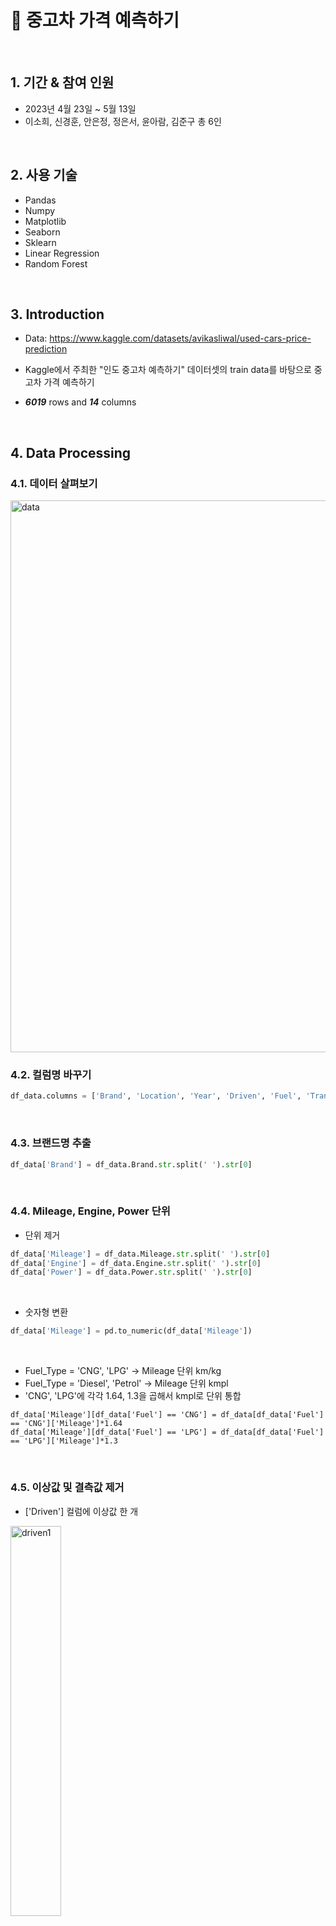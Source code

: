# :pushpin: 중고차 가격 예측하기

</br>

## 1. 기간 & 참여 인원

- 2023년 4월 23일 ~ 5월 13일
- 이소희, 신경훈, 안은정, 정은서, 윤아람, 김준구 총 6인 


</br>

## 2. 사용 기술

  - Pandas
  - Numpy
  - Matplotlib
  - Seaborn
  - Sklearn
  - Linear Regression
  - Random Forest
</br>

## 3. Introduction

- Data:  https://www.kaggle.com/datasets/avikasliwal/used-cars-price-prediction


- Kaggle에서 주최한 "인도 중고차 예측하기" 데이터셋의 train data를 바탕으로 중고차 가격 예측하기


- ***6019*** rows and ***14*** columns 


</br>

## 4. Data Processing



### 4.1. 데이터 살펴보기



<img width="883" alt="data" src="https://user-images.githubusercontent.com/120240261/236746713-df23f1b3-63f0-4158-b9e8-da0cdc5653f5.png">
</br>


### 4.2. 컬럼명 바꾸기


```python
df_data.columns = ['Brand', 'Location', 'Year', 'Driven', 'Fuel', 'Trans', 'Owner', 'Mileage', 'Engine', 'Power', 'Seats', 'Price']
```
</br>


### 4.3. 브랜드명 추출


```python
df_data['Brand'] = df_data.Brand.str.split(' ').str[0]
```
</br>


### 4.4. Mileage, Engine, Power 단위 


- 단위 제거


```python
df_data['Mileage'] = df_data.Mileage.str.split(' ').str[0]
df_data['Engine'] = df_data.Engine.str.split(' ').str[0]
df_data['Power'] = df_data.Power.str.split(' ').str[0]
```
</br> 
  

- 숫자형 변환


```python
df_data['Mileage'] = pd.to_numeric(df_data['Mileage'])
```
</br>


- Fuel_Type = 'CNG', 'LPG' -> Mileage 단위 km/kg
- Fuel_Type = 'Diesel', 'Petrol' -> Mileage 단위 kmpl
- 'CNG', 'LPG'에 각각 1.64, 1.3을 곱해서 kmpl로 단위 통합


```pyhton
df_data['Mileage'][df_data['Fuel'] == 'CNG'] = df_data[df_data['Fuel'] == 'CNG']['Mileage']*1.64
df_data['Mileage'][df_data['Fuel'] == 'LPG'] = df_data[df_data['Fuel'] == 'LPG']['Mileage']*1.3
```
</br>


### 4.5. 이상값 및 결측값 제거


- ['Driven'] 컬럼에 이상값 한 개


<img src="https://user-images.githubusercontent.com/120240261/236746743-ca32f490-93e2-4dd0-b5b4-92aeb68708d7.png" width="40%" alt="driven1" height="40%">  
</br>


- 이상값 제거 후


<img src="https://user-images.githubusercontent.com/120240261/236748667-dd681ab3-b2a7-4bec-b220-15405c8b6212.png" width="40%" alt="driven2" height="40%">
</br>


- 결측값 제거


```python
df_data = df_data.dropna()
```
</br>  
  

### 4.6. One-Hot Encoding


```python
df_data = pd.get_dummies(df_data, columns = ['Brand', 'Location', 'Fuel', 'Trans', 'Owner'])
```
</br>


### 4.7. Heatmap


- 모든 변수 포함


<img src="https://user-images.githubusercontent.com/120240261/236746753-0c98b960-9a87-443f-aa6d-c94eaf2c6ecd.png" alt="heatmap1">
</br>


- 주요 변수 포함


<img src="https://user-images.githubusercontent.com/120240261/236746756-6ceb91cc-ea50-473b-9f84-79d766c3d748.png" alt="heatmap2" width="60%" height="60%">
</br>


## 5. Machine Learning


### 5.1. Linear Regression


<img src="https://github.com/sohee4/portfolio/assets/120240261/b3e399f4-89a6-4a81-a74b-f458fc6ecc07" alt="linear regression" width="70%" height="70%">
</br>


### 5.2. Random Forest Regressor


<img src="https://github.com/sohee4/portfolio/assets/120240261/db072474-6c42-461f-9689-eb53f18a4465" alt="random forest" width="70%" height="70%">
</br>


### 5.3. Decision Tree Regressor


<img src="https://github.com/sohee4/portfolio/assets/120240261/172d2f80-8712-4e68-a7df-86aa3ebfb5ce" alt="decision tree" width="40%" height="40%">
</br>


### 5.4. MLP Regressor


<img src="https://user-images.githubusercontent.com/120240261/236746767-1a2848dc-7a7b-4110-a9ab-3d44c38b9da7.png" alt="MLP regressor" width="40%" height="40%">
</br>


### 5.5. Statsmodels


```
import statsmodels.api as sm
X_train2 = sm.add_constant(X_train)
model2 = sm.OLS(y_train, X_train2).fit()
model2.summary()
```
</br>


## 6. Conclusion


|     |LR|LR log|RF|RF log|DT|MLP|
|:---:|:---:|:---:|:---:|:---:|:---:|:---:|
|accuracy|0.7830|0.9253|0.9820|0.9912|***0.9999***|0.5556|
|r2 score|0.7790|0.8596|***0.9265***|0.8923|0.7712|0.5300|
|rmse|5.1974|17.1682|***2.9959***|3.6290|5.2883|7.5809|




- 제일 적합했던 모델: Random Forest Regressor



